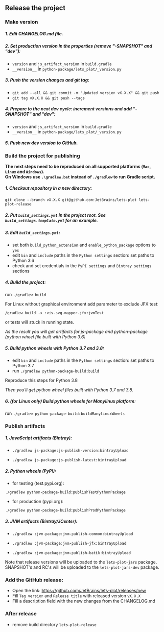 ## Release the project


### Make version


##### 1. Edit CHANGELOG.md file.

##### 2. Set production version in the properties (remove _"-SNAPSHOT"_ and _"dev"_): 

 - `version` and `js_artifact_version` in `build.gradle` 
 - `__version__` in `python-package/lets_plot/_version.py`
  
##### 3. Push the version changes and git tag:
         
 - `git add --all && git commit -m "Updated version vX.X.X" && git push`
 - `git tag vX.X.X && git push --tags`

##### 4. Prepare to the next dev cycle: increment versions and add _"-SNAPSHOT"_ and _"dev"_:

 - `version` and `js_artifact_version` in `build.gradle` 
 - `__version__` in `python-package/lets_plot/_version.py`

##### 5. Push new dev version to GitHub.


 
### Build the project for publishing

**The next steps need to be reproduced on all supported platforms (`Mac`, `Linux` and `Windows`).**   
**On Windows use `.\gradlew.bat` instead of `./gradlew` to run Gradle script.**

##### 1. Checkout repository in a new directory: 

 `git clone --branch vX.X.X git@github.com:JetBrains/lets-plot lets-plot-release`

##### 2. Put `build_settings.yml` in the project root. See `build_settings.template.yml` for an example.

##### 3. Edit `build_settings.yml`:

 - set both `build_python_extension` and `enable_python_package` options to `yes`
 - edit `bin` and `include` paths in the `Python settings` section: set paths to Python 3.6
 - check and set credentials in the `PyPI settings` and `Bintray settings` sections

##### 4. Build the project:

run `./gradlew build`

For Linux without graphical environment add parameter to exclude JFX test:

`/gradlew build -x :vis-svg-mapper-jfx:jvmTest`

or tests will stuck in running state.

_As the result you will get artifacts for js-package and python-package (python wheel file built with Python 3.6)_

##### 5. Build python wheels with Python 3.7 and 3.8:

 - edit `bin` and `include` paths in the `Python settings` section: set paths to Python 3.7
 - run `./gradlew python-package-build:build`
 
Reproduce this steps for Python 3.8
 
_Then you'll get python wheel files built with Python 3.7 and 3.8._


##### 6. _(for Linux only)_ Build python wheels for Manylinux platform:

run `./gradlew python-package-build:buildManylinuxWheels`


### Publish artifacts

##### 1. JavaScript artifacts (Bintray):

 - `./gradlew js-package:js-publish-version:bintrayUpload`

 - `./gradlew js-package:js-publish-latest:bintrayUpload`

##### 2. Python wheels (PyPi):

 - for testing (test.pypi.org):
 
 `./gradlew python-package-build:publishTestPythonPackage`

 - for production (pypi.org):
 
 `./gradlew python-package-build:publishProdPythonPackage`
 
##### 3. JVM artifacts (Bintray/JCenter):

 - `./gradlew :jvm-package:jvm-publish-common:bintrayUpload`
 
 - `./gradlew :jvm-package:jvm-publish-jfx:bintrayUpload`
 
 - `./gradlew :jvm-package:jvm-publish-batik:bintrayUpload`
 
Note that release versions will be uploaded to the `lets-plot-jars` package.    
SNAPSHOT's and RC's will be uploaded to the `lets-plot-jars-dev` package.
 
### Add the GitHub release:
 
 * Open the link: https://github.com/JetBrains/lets-plot/releases/new
 * Fill `Tag version` and `Release title` with released version `vX.X.X`
 * Fill a description field with the new changes from the CHANGELOG.md
 



### After release

 - remove build directory `lets-plot-release`
